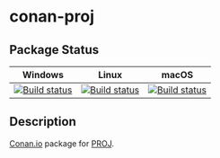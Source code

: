 # conan-proj

## Package Status

| Windows | Linux | macOS |
|:-------:|:-----:|:-----:|
|[![Build status](https://ci.appveyor.com/api/projects/status/oktmpj60rblhh121/branch/testing%2F7.2.1?svg=true)](https://ci.appveyor.com/project/SpaceIm/conan-proj)|[![Build status](https://github.com/SpaceIm/conan-proj/workflows/.github/workflows/linux.yml/badge.svg?branch=testing%2F7.2.1)](https://github.com/SpaceIm/conan-proj/actions/workflows/linux.yml?query=branch%3Atesting%2F7.2.1)|[![Build status](https://github.com/SpaceIm/conan-proj/workflows/.github/workflows/macos.yml/badge.svg?branch=testing%2F7.2.1)](https://github.com/SpaceIm/conan-proj/actions/workflows/macos.yml?query=branch%3Atesting%2F7.2.1)|

## Description

[Conan.io](https://conan.io) package for [PROJ](https://proj.org).
